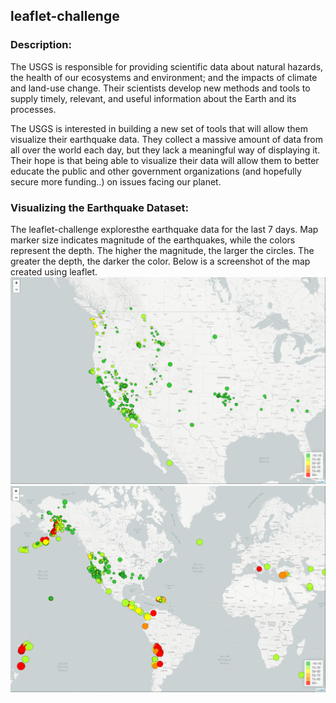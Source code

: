 ## leaflet-challenge

### Description:
The USGS is responsible for providing scientific data about natural hazards, the health of our ecosystems and environment; and the impacts of climate and land-use change. Their scientists develop new methods and tools to supply timely, relevant, and useful information about the Earth and its processes. 

The USGS is interested in building a new set of tools that will allow them visualize their earthquake data. They collect a massive amount of data from all over the world each day, but they lack a meaningful way of displaying it. Their hope is that being able to visualize their data will allow them to better educate the public and other government organizations (and hopefully secure more funding..) on issues facing our planet.

### Visualizing the Earthquake Dataset:
The leaflet-challenge exploresthe earthquake data for the last 7 days.  Map marker size indicates magnitude of the earthquakes, while the colors represent the depth.  The higher the magnitude, the larger the circles.  The greater the depth, the darker the color.  Below is a screenshot of the map created using leaflet.
![Default_map](https://github.com/christypatrick/leaflet-challenge/blob/main/Leaflet-Step-1/Images/Default%20View%20with%20Legend.png)
<br>
![Full_map](https://github.com/christypatrick/leaflet-challenge/blob/main/Leaflet-Step-1/Images/Zoom%20Out%20with%20Legend.png)
